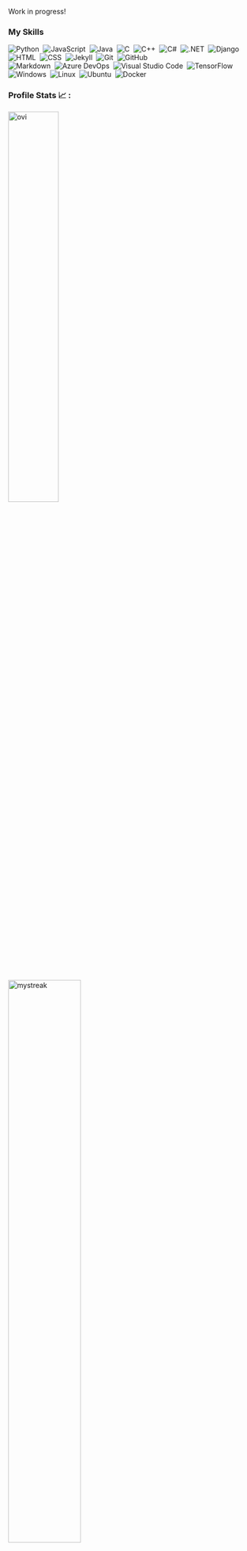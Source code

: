 Work in progress!

### My Skills

![Python](https://img.shields.io/badge/-Python-05122A?style=flat&logo=python)&nbsp;
![JavaScript](https://img.shields.io/badge/-JavaScript-05122A?style=flat&logo=javascript)&nbsp;
![Java](https://img.shields.io/badge/-Java-05122A?style=flat&logo=Java&logoColor=FFA518)&nbsp;
![C](https://img.shields.io/badge/-C-05122A?style=flat&logo=C&logoColor=A8B9CC)&nbsp;
![C++](https://img.shields.io/badge/-C++-05122A?style=flat&logo=C%2B%2B&logoColor=00599C)&nbsp;
![C#](https://img.shields.io/badge/C%20Sharp-05122A?logo=C%20Sharp)&nbsp;
![.NET](https://img.shields.io/badge/.NET-05122A?logo=.NET)&nbsp;
![Django](https://img.shields.io/badge/-Django-05122A?style=flat&logo=django&logoColor=092E20)&nbsp;
![HTML](https://img.shields.io/badge/-HTML-05122A?style=flat&logo=HTML5)&nbsp;
![CSS](https://img.shields.io/badge/-CSS-05122A?style=flat&logo=CSS3&logoColor=1572B6)&nbsp;
![Jekyll](https://img.shields.io/badge/-Jekyll-05122A?style=flat&logo=Jekyll&logoColor=1572B6)&nbsp;
![Git](https://img.shields.io/badge/-Git-05122A?style=flat&logo=git)&nbsp;
![GitHub](https://img.shields.io/badge/-GitHub-05122A?style=flat&logo=github)\
![Markdown](https://img.shields.io/badge/-Markdown-05122A?style=flat&logo=markdown)&nbsp;
![Azure DevOps](https://img.shields.io/badge/-Azure%20Devops-05122A?style=flat&logo=azure%20devops)&nbsp;
![Visual Studio Code](https://img.shields.io/badge/-Visual%20Studio%20Code-05122A?style=flat&logo=visual-studio-code&logoColor=007ACC)&nbsp;
![TensorFlow](https://img.shields.io/badge/TensorFlow-05122A?logo=TensorFlow)&nbsp;
![Windows](https://img.shields.io/badge/Windows-05122A?logo=Windows)&nbsp;
![Linux](https://img.shields.io/badge/Linux-05122A?logo=Linux)&nbsp;
![Ubuntu](https://img.shields.io/badge/Ubuntu-05122A?logo=Ubuntu)&nbsp;
![Docker](https://img.shields.io/badge/Docker-05122A?logo=Docker)&nbsp;


### Profile Stats :chart_with_upwards_trend: :
<img src="https://github-readme-stats.vercel.app/api/top-langs?username=madushadhanushka&show_icons=true&locale=en&layout=compact&theme=chartreuse-dark" alt="ovi" width="45%"/>&nbsp;
<img src="https://github-readme-streak-stats.herokuapp.com/?user=jmcdonald&theme=tokyonight" alt="mystreak" width="54%"/>


### 🤝🏻 &nbsp;Social Media Links:

<p align="center">
<a href="https://www.joemcd.ca"><img src="https://img.shields.io/badge/-joemcd.ca-3423A6?style=flat"/></a>
<a href="https://linkedin.com/in/joemcd0224"><img src="https://img.shields.io/badge/-Joe%20McDonald-0077B5?style=flat&logo=Linkedin&logoColor=white"/></a>
<a href="mailto:joemcd0224@gmail.com"><img src="https://img.shields.io/badge/-joemcd0224@gmail.com-D14836?style=flat&logo=Gmail&logoColor=white"/></a>
<a href="https://instagram.com/joe__mcd"><img src="https://img.shields.io/badge/-@joe__mcd-E4405F?style=flat&logo=Instagram&logoColor=white"/></a>
<a href="https://facebook.com/joemcdonald0224"><img src="https://img.shields.io/badge/-@joemcdonald0224-1877F2?style=flat&logo=Facebook&logoColor=white"/></a>
</p>

